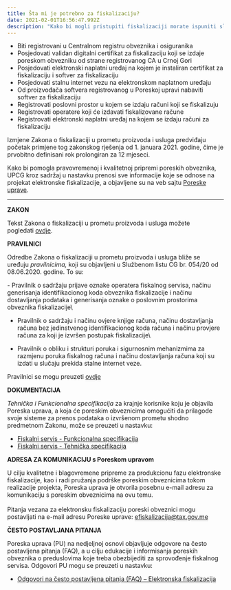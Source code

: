 ```yaml
---
title: Šta mi je potrebno za fiskalizaciju?
date: 2021-02-01T16:56:47.992Z
description: "Kako bi mogli pristupiti fiskalizaciji morate ispuniti sledeće uslove:"
---
```

* Biti registrovani u Centralnom registru obveznika i osiguranika
* Posjedovati validan digitalni certifikat za fiskalizaciju koji se izdaje poreskom obvezniku od strane registrovanog CA u Crnoj Gori
* Posjedovati elektronski naplatni uređaj na kojem je instaliran certifikat za fiskalizaciju i softver za fiskalizaciju
* Posjedovati stalnu internet vezu na elektronskom naplatnom uređaju
* Od proizvođača softvera registrovanog u Poreskoj upravi nabaviti softver za fiskalizaciju
* Registrovati poslovni prostor u kojem se izdaju računi koji se fiskalizuju
* Registrovati operatere koji će izdavati fiskalizovane račune
* Registrovati elektronski naplatni uređaj na kojem se izdaju računi za fiskalizaciju





Izmjene Zakona o fiskalizaciji u prometu proizvoda i usluga predviđaju početak primjene tog zakonskog rješenja od 1. januara 2021. godine, čime je prvobitno definisani rok prolongiran za 12 mjeseci.

Kako bi pomogla pravovremenoj i kvalitetnoj pripremi poreskih obveznika, UPCG kroz sadržaj u nastavku prenosi sve informacije koje se odnose na projekat elektronske fiskalizacije, a objavljene su na veb sajtu [Poreske uprave](http://www.poreskauprava.gov.me/vijesti/232806/Sve-o-ELEKTRONSKOJ-FISKALIZACIJI-na-jednom-mjestu.html).

- - -

**ZAKON**

Tekst Zakona o fiskalizaciji u prometu proizvoda i usluga možete pogledati [ovdje](https://me.propisi.net/zakon-o-fiskalizaciji-u-prometu-proizvoda-i-usluga/).

**PRAVILNICI**

Odredbe Zakona o fiskalizaciji u prometu proizvoda i usluga bliže se uređuju *pravilnicima,* koji su objavljeni u Službenom listu CG br. 054/20 od 08.06.2020. godine. To su:

\- Pravilnik o sadržaju prijave oznake operatera fiskalnog servisa, načinu generisanja identifikacionog koda obveznika fiskalizacije i načinu dostavljanja podataka i generisanja oznake o poslovnim prostorima obveznika fiskalizacije\

- Pravilnik o sadržaju i načinu ovjere knjige računa, načinu dostavljanja računa bez jedinstvenog identifikacionog koda računa i načinu provjere računa za koji je izvršen postupak fiskalizacije\

- Pravilnik o obliku i strukturi poruka i sigurnosnim mehanizmima za razmjenu poruka fiskalnog računa i načinu dostavljanja računa koji su izdati u slučaju prekida stalne internet veze.

Pravilnici se mogu preuzeti [ovdje](http://www.poreskauprava.gov.me/vijesti/226157/SAOPsTENJE-Pravilnici-kojima-su-blize-ureduju-odredbe-Zakona-o-fiskalizaciji-u-prometu-proizvoda-i-usluga-objavljeni-u-Sluzbenom.html)

**DOKUMENTACIJA**

*Tehnička i Funkcionalna specifikacija* za krajnje korisnike koju je objavila Poreska uprava, a koja će poreskim obveznicima omogućiti da prilagode svoje sisteme za prenos podataka o izvršenom prometu shodno predmetnom Zakonu, može se preuzeti u nastavku:

* [Fiskalni servis - Funkcionalna specifikacija](https://upravaprihoda.gov.me/ResourceManager/FileDownload.aspx?rId=434592&rType=2)
* [Fiskalni servis - Tehnička specifikacija](https://upravaprihoda.gov.me/ResourceManager/FileDownload.aspx?rId=434593&rType=2)


**ADRESA ZA KOMUNIKACIJU s Poreskom upravom**

U cilju kvalitetne i blagovremene pripreme za produkcionu fazu elektronske fiskalizacije, kao i radi pružanja podrške poreskim obveznicima tokom realizacije projekta, Poreska uprava je otvorila posebnu e-mail adresu za komunikaciju s poreskim obveznicima na ovu temu.\
\
Pitanja vezana za elektronsku fiskalizaciju poreski obveznici mogu postavljati na e-mail adresu Poreske uprave: [efiskalizacija@tax.gov.me](mailto:efiskalizacija@tax.gov.me)

**ČESTO POSTAVLJANA PITANJA**

Poreska uprava (PU) na nedjeljnoj osnovi objavljuje odgovore na često postavljena pitanja (FAQ), a u cilju edukacije i informisanja poreskih obveznika o preduslovima koje treba obezbijediti za sprovođenje fiskalnog servisa. Odgovori PU mogu se preuzeti u nastavku:

* [Odgovori na često postavljena pitanja (FAQ) – Elektronska fiskalizacija](https://upravaprihoda.gov.me/vijesti/243756/ELEKTRONSKA-FISKALIZACIJA-cESTO-POSTAVLJENA-PITANJA-NA-JEDNOM-MJESTU.html)